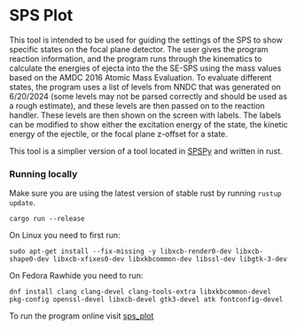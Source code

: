 # SPS Plot

This tool is intended to be used for guiding the settings of the SPS to show specific states on the focal plane detector. The user gives the program reaction information, and the program runs through the kinematics to calculate the energies of ejecta into the the SE-SPS using the mass values based on the AMDC 2016 Atomic Mass Evaluation. To evaluate different states, the program uses a list of levels from NNDC that was generated on 6/20/2024 (some levels may not be parsed correctly and should be used as a rough estimate), and these levels are then passed on to the reaction handler. These levels are then shown on the screen with labels. The labels can be modified to show either the excitation energy of the state, the kinetic energy of the ejectile, or the focal plane z-offset for a state.

This tool is a simplier version of a tool located in [SPSPy](https://github.com/gwm17/spspy) and written in rust.

### Running locally

Make sure you are using the latest version of stable rust by running `rustup update`.

`cargo run --release`

On Linux you need to first run:

`sudo apt-get install --fix-missing -y libxcb-render0-dev libxcb-shape0-dev libxcb-xfixes0-dev libxkbcommon-dev libssl-dev libgtk-3-dev`

On Fedora Rawhide you need to run:

`dnf install clang clang-devel clang-tools-extra libxkbcommon-devel pkg-config openssl-devel libxcb-devel gtk3-devel atk fontconfig-devel`

To run the program online visit [sps_plot](https://alconley.github.io/sps_plot)

